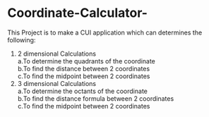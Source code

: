 # Coordinate-Calculator-
This Project is to make a CUI application which can determines the following: <br />
1. 2 dimensional Calculations <br />
  a.To determine the quadrants of the coordinate <br />
  b.To find the distance between 2 coordinates <br />
  c.To find the midpoint between 2 coordinates <br />
2. 3 dimensional Calculations <br />
  a.To determine the octants of the coordinate <br />
  b.To find the distance formula between 2 coordinates <br />
  c.To find the midpoint between 2 coordinates <br />


  
  
